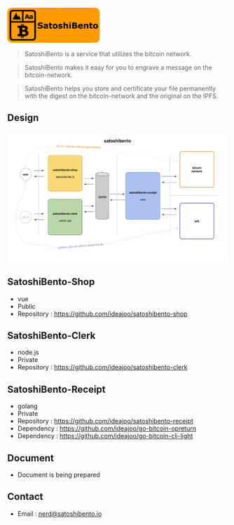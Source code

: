 <a href="https://satoshibento.io"><img height="80" src="./resource/satoshibento-orangepill01.png"></a>

> SatoshiBento is a service that utilizes the bitcoin network.

> SatoshiBento makes it easy for you to engrave a message on the bitcoin-network.

> SatoshiBento helps you store and certificate your file permanently with the digest on the bitcoin-network and the original on the IPFS.
    
## Design
<img height="300" src="./resource/satoshibento-design.png">

## SatoshiBento-Shop
- vue
- Public
- Repository : https://github.com/ideajoo/satoshibento-shop

## SatoshiBento-Clerk
- node.js
- Private
- Repository : https://github.com/ideajoo/satoshibento-clerk

## SatoshiBento-Receipt
- golang 
- Private
- Repository : https://github.com/ideajoo/satoshibento-receipt
- Dependency : https://github.com/ideajoo/go-bitcoin-opreturn
- Dependency : https://github.com/ideajoo/go-bitcoin-cli-light

## Document
- Document is being prepared 

## Contact 
- Email : nerd@satoshibento.io